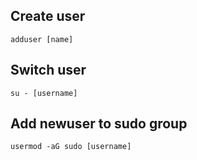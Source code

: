 ## Create user

    adduser [name]

## Switch user

    su - [username]
    
## Add newuser to sudo group

    usermod -aG sudo [username]
    

  
